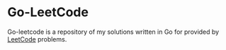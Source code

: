 # Go-LeetCode

Go-leetcode is a repository of my solutions written in Go for provided by [LeetCode](https://leetcode.com) problems.  